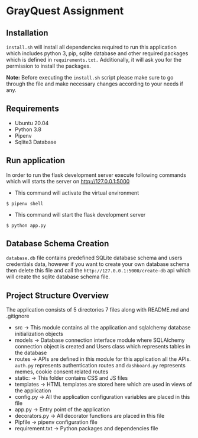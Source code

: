 # GrayQuest Assignment

## Installation
`install.sh` will install all dependencies required to run this application which includes python 3, pip, sqlite database and other required packages which is defined in `requirements.txt.` Additionally, it will ask you for the permission to install the packages.

**Note:** Before executing the `install.sh` script please make sure to go through the file and make necessary changes according to your needs if any.

## Requirements
- Ubuntu 20.04
- Python 3.8
- Pipenv
- Sqlite3 Database

## Run application
In order to run the flask development server execute following commands which will starts the server on http://127.0.0.1:5000

- This command will activate the virtual environment
```
$ pipenv shell
```
- This command will start the flask development server
```
$ python app.py
```

## Database Schema Creation
`database.db` file contains predefined SQLite database schema and users credentials data, however if you want to create your own database schema then delete this file and call the `http://127.0.0.1:5000/create-db` api which will create the sqlite database schema file.

## Project Structure Overview
The application consists of 5 directories 7 files along with README.md and .gitignore
- src -> This module contains all the application and sqlalchemy database initialization objects 
- models -> Database connection interface module where SQLAlchemy connection object is created and Users class which 
  represents tables in the database 
- routes -> APIs are defined in this module for this application all the APIs. `auth.py` represents authentication 
  routes and `dashboard.py` represents memes, cookie consent related routes
- static: -> This folder contains CSS and JS files
- templates -> HTML templates are stored here which are used in views of the application
- config.py -> All the application configuration variables are placed in this file
- app.py -> Entry point of the application
- decorators.py -> All decorator functions are placed in this file 
- Pipfile -> pipenv configuration file 
- requirement.txt -> Python packages and dependencies file
